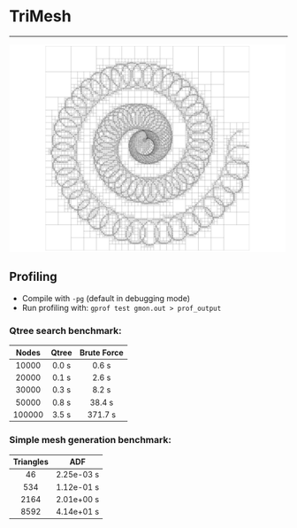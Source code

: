 # TriMesh
------------------------------------------------------------

<img src="doc/images/qtree.png" alt="Background-Qtree" width="500"/>

## Profiling
* Compile with `-pg` (default in debugging mode)
* Run profiling with: `gprof test gmon.out > prof_output`

### Qtree search benchmark:
| Nodes        | Qtree        | Brute Force  |
| :----------: | :----------: | :----------: |
|        10000 |        0.0 s |        0.6 s |
|        20000 |        0.1 s |        2.6 s |
|        30000 |        0.3 s |        8.2 s |
|        50000 |        0.8 s |       38.4 s |
|       100000 |        3.5 s |      371.7 s | 


### Simple mesh generation benchmark:
| Triangles    | ADF          |
| :----------: | :----------: |
|           46 |   2.25e-03 s |
|          534 |   1.12e-01 s |
|         2164 |   2.01e+00 s |
|         8592 |   4.14e+01 s |

